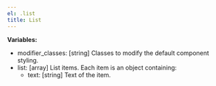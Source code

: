 ```yaml
---
el: .list
title: List
---
```


__Variables:__
* modifier_classes: [string] Classes to modify the default component styling.
* list: [array] List items. Each item is an object containing:
  * text: [string] Text of the item.
